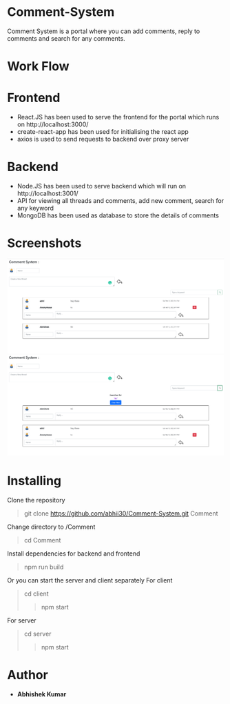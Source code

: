 # Comment-System
Comment System is a portal where you can add comments, reply to comments and search for any comments.

# Work Flow

# Frontend
* React.JS has been used to serve the frontend for the portal which runs on http://localhost:3000/
* create-react-app has been used for initialising the react app
* axios is used to send requests to backend over proxy server

# Backend
* Node.JS has been used to serve backend which will run on http://localhost:3001/
* API for viewing all threads and comments, add new comment, search for any keyword
* MongoDB has been used as database to store the details of comments

# Screenshots
![S1](https://github.com/abhii30/Comment-System/blob/master/screenshots/s1.png)
![S2](https://github.com/abhii30/Comment-System/blob/master/screenshots/s2.png)

# Installing
 Clone the repository
> git clone https://github.com/abhii30/Comment-System.git Comment

Change directory to /Comment
> cd Comment

Install dependencies for backend and frontend
> npm run build

Or you can start the server and client separately
For client
> cd client
>> npm start

For server
> cd server
>> npm start

# Author
* #### Abhishek Kumar
